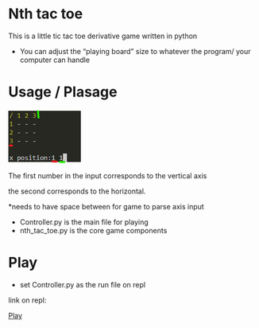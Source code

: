 # Nth tac toe
This is a little tic tac toe derivative game written in python

- You can adjust the “playing board” size to whatever the program/ your computer can handle

# Usage / Plasage

![title](/use.png)

The first number in the input corresponds to the vertical axis

the second corresponds to the horizontal.

*needs to have space between for game to parse axis input

 - Controller.py is the main file for playing
 - nth_tac_toe.py is the core game components

# Play

- set Controller.py as the run file on repl

link on repl:

[Play](https://repl.it/github/CoffeeCoder1015/Nth_tac_toe)